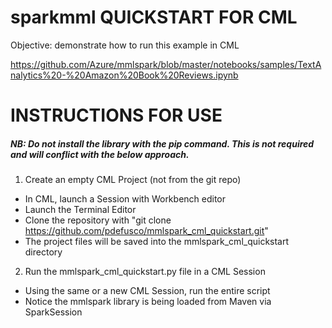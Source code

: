 # sparkmml QUICKSTART FOR CML

Objective: demonstrate how to run this example in CML

https://github.com/Azure/mmlspark/blob/master/notebooks/samples/TextAnalytics%20-%20Amazon%20Book%20Reviews.ipynb

# INSTRUCTIONS FOR USE

##### NB: Do not install the library with the pip command. This is not required and will conflict with the below approach.

1. Create an empty CML Project (not from the git repo)

- In CML, launch a Session with Workbench editor 
- Launch the Terminal Editor
- Clone the repository with "git clone https://github.com/pdefusco/mmlspark_cml_quickstart.git"
- The project files will be saved into the mmlspark_cml_quickstart directory

2. Run the mmlspark_cml_quickstart.py file in a CML Session

- Using the same or a new CML Session, run the entire script
- Notice the mmlspark library is being loaded from Maven via SparkSession
